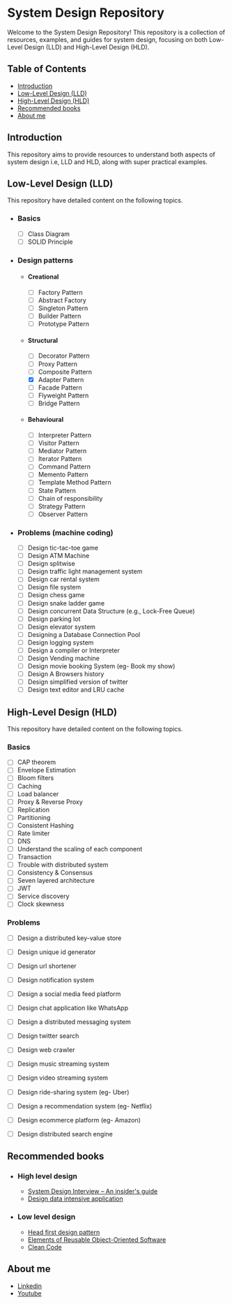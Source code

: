 # System Design Repository

Welcome to the System Design Repository! This repository is a collection of resources, examples, and guides for system design, focusing on both Low-Level Design (LLD) and High-Level Design (HLD).

## Table of Contents

- [Introduction](#introduction)
- [Low-Level Design (LLD)](#low-level-design-lld)
- [High-Level Design (HLD)](#high-level-design-hld)
- [Recommended books](#recommended-books)
- [About me]()

## Introduction
This repository aims to provide resources to understand both aspects of system design i.e, LLD and HLD, along with super practical examples.

## Low-Level Design (LLD)
This repository have detailed content on the following topics.
- ### Basics
  - [ ] Class Diagram
  - [ ] SOLID Principle
- ### Design patterns
  - #### Creational
    - [ ] Factory Pattern
    - [ ] Abstract Factory
    - [ ] Singleton Pattern
    - [ ] Builder Pattern
    - [ ] Prototype Pattern
  - #### Structural
    - [ ] Decorator Pattern
    - [ ] Proxy Pattern
    - [ ] Composite Pattern
    - [X] Adapter Pattern
    - [ ] Facade Pattern
    - [ ] Flyweight Pattern
    - [ ] Bridge Pattern
  - #### Behavioural
    - [ ] Interpreter Pattern
    - [ ] Visitor Pattern
    - [ ] Mediator Pattern
    - [ ] Iterator Pattern
    - [ ] Command Pattern
    - [ ] Memento Pattern
    - [ ] Template Method Pattern
    - [ ] State Pattern
    - [ ] Chain of responsibility
    - [ ] Strategy Pattern
    - [ ] Observer Pattern
- ### Problems (machine coding)
  - [ ] Design tic-tac-toe game
  - [ ] Design ATM Machine
  - [ ] Design splitwise
  - [ ] Design traffic light management system
  - [ ] Design car rental system
  - [ ] Design file system
  - [ ] Design chess game
  - [ ] Design snake ladder game
  - [ ] Design concurrent Data Structure (e.g., Lock-Free Queue)
  - [ ] Design parking lot
  - [ ] Design elevator system
  - [ ] Designing a Database Connection Pool
  - [ ] Design logging system
  - [ ] Design a compiler or Interpreter
  - [ ] Design Vending machine
  - [ ] Design movie booking System (eg- Book my show)
  - [ ] Design A Browsers history
  - [ ] Design simplified version of twitter
  - [ ] Design text editor and LRU cache

## High-Level Design (HLD)
This repository have detailed content on the following topics.

### Basics
- [ ] CAP theorem
- [ ] Envelope Estimation
- [ ] Bloom filters
- [ ] Caching
- [ ] Load balancer
- [ ] Proxy & Reverse Proxy
- [ ] Replication
- [ ] Partitioning
- [ ] Consistent Hashing
- [ ] Rate limiter
- [ ] DNS
- [ ] Understand the scaling of each component
- [ ] Transaction
- [ ] Trouble with distributed system
- [ ] Consistency & Consensus
- [ ] Seven layered architecture
- [ ] JWT
- [ ] Service discovery
- [ ] Clock skewness

### Problems
- [ ] Design a distributed key-value store
- [ ] Design unique id generator
- [ ] Design url shortener
- [ ] Design notification system
- [ ] Design a social media feed platform
- [ ] Design chat application like WhatsApp
- [ ] Design a distributed messaging system
- [ ] Design twitter search
- [ ] Design web crawler
- [ ] Design music streaming system
- [ ] Design video streaming system
- [ ] Design ride-sharing system (eg- Uber)
- [ ] Design a recommendation system (eg- Netflix)
- [ ] Design ecommerce platform (eg- Amazon)
- [ ] Design distributed search engine


## Recommended books
- ### High level design
  - [System Design Interview – An insider's guide](https://www.amazon.com/System-Design-Interview-insiders-Second/dp/B08CMF2CQF)
  - [Design data intensive application](https://www.oreilly.com/library/view/designing-data-intensive-applications/9781491903063/)
- ### Low level design
  - [Head first design pattern](https://www.oreilly.com/library/view/head-first-design/0596007124/)
  - [Elements of Reusable Object-Oriented Software](https://www.oreilly.com/library/view/design-patterns-elements/0201633612/)
  - [Clean Code](https://www.oreilly.com/library/view/clean-code-a/9780136083238/)

## About me
- [Linkedin](https://www.linkedin.com/in/sahil-yadav-iiitm/)
- [Youtube](https://www.youtube.com/channel/UC7vrnt2xRdx8km5ly8M4Ppg)